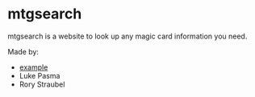 mtgsearch
=========

mtgsearch is a website to look up any magic card information you need. 

Made by: 
* [example](https://github.com/mitsu400/ "Milo Gertjejansen")
* Luke Pasma 
* Rory Straubel
